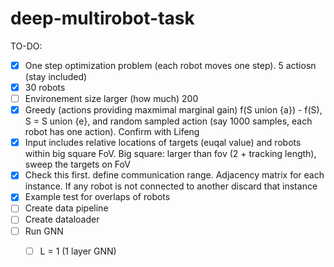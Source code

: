 # deep-multirobot-task

TO-DO:
- [x] One step optimization problem (each robot moves one step). 5 actiosn (stay included)
- [x] 30 robots
- [ ] Environement size larger (how much) 200
- [x] Greedy (actions providing maxmimal marginal gain) f(S union {a}) - f(S), S = S union {e}, and random sampled action (say 1000 samples, each robot has one action). Confirm with Lifeng 
- [x] Input includes relative locations of targets (euqal value) and robots within big square FoV. Big square: larger than fov (2 + tracking length), sweep the targets on FoV
- [x] Check this first. define communication range. Adjacency matrix for each instance. If any robot is not connected to another discard that instance
- [x] Example test for overlaps of robots
- [ ] Create data pipeline
- [ ] Create dataloader 
- [ ] Run GNN
  - [ ]   L = 1 (1 layer GNN)


